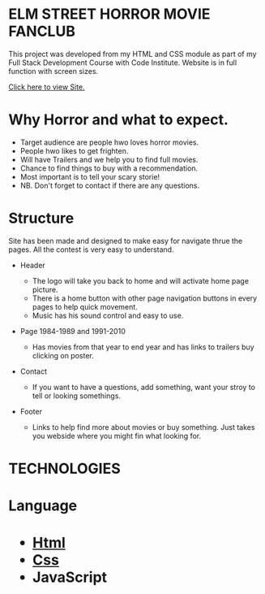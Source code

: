 <DOCTYPE html>
<html lang="eng">
<head>
    <meta charset="UTF-8">
    <meta name="viewport" content="width=device-width, initial-scale=1.0">
        <link rel="stylesheet" href="assets/css/style.css">
<head>
    <body>
        <h1>ELM STREET HORROR MOVIE FANCLUB</h1>
        <p>
        This project was developed from my HTML and CSS module as part of my Full Stack Development Course with Code Institute.
        Website is in full function with screen sizes. 
        </p>
        <a href="https://winnypohh.github.io/Elm-Street/" rel="nofollow">Click here to view Site.</a>
        <h1>Why Horror and what to expect.</h1>
        <ul>
        <li>Target audience are people hwo loves horror movies.</li>
        <li>People hwo likes to get frighten.</li>
        <li>Will have Trailers and we help you to find full movies. </li>
        <li>Chance to find things to buy with a recommendation.</li>
        <li>Most important is to tell your scary storie!</li>
        <li>NB. Don't forget to contact if there are any questions.</li>
        </ul>
        <h1>Structure</h1>
        <p>Site has been made and designed to make easy for navigate thrue the pages.
           All the contest is very easy to understand. 
        </p>
        <ul>
        <li>
        <p>Header</p>
        <ul>
        <li>The logo will take you back to home and will activate home page picture.</li>
        <li>There is a home button with other page navigation buttons in every pages to help quick movement.</li>
        <li>Music has his sound control and easy to use.</li>
        </ul>
        </li>
        <li>
        <p>Page 1984-1989 and 1991-2010</p>
        <ul>
        <li>Has movies from that year to end year and has links to trailers buy clicking on poster.</li>
        </ul>
        <li>
        <p>Contact</p>
        </li>
        <ul>
        <li>If you want to have a questions, add something, want your stroy to tell or looking somethings.</li>
        </ul>
        <li>
        <p>Footer</p>
        <ul>
        <li>Links to help find more about movies or buy something. Just takes you webside where you might fin what looking for.</li>
        </ul>
        </li>
        </li>
        </ul>
        <h1>TECHNOLOGIES</h1>
        <h1>Language<h1>
        <ul>
        <li>
        <a href="https://et.wikipedia.org/wiki/HTML">Html</a>
        </li>
        <li>
        <a href="https://en.wikipedia.org/wiki/CSS">Css</a>
        </li>
        <li>
        <a>JavaScript</a>
        </li>
        </ul>
    </body>
</html>

